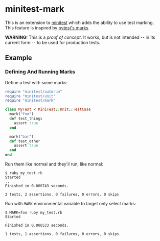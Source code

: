 # minitest-mark

This is an extension to [minitest](https://github.com/seattlerb/minitest)
which adds the ability to use test marking. This feature is inspired by
[pytest's marks](http://pytest.org/latest/mark.html).


**WARNING:** This is a _proof of concept_. It works, but is not intended --
in its current form -- to be used for production tests.

## Example

### Defining And Running Marks

Define a test with some marks:

```ruby
require "minitest/autorun"
require "minitest/unit"
require "minitest/mark"

class MyTest < MiniTest::Unit::TestCase
  mark("foo")
  def test_things
    assert true
  end

  mark("bar")
  def test_other
    assert true
  end
end
```

Run them like normal and they'll run, like normal:

    $ ruby my_test.rb
    Started
    ..
    Finished in 0.000743 seconds.

    2 tests, 2 assertions, 0 failures, 0 errors, 0 skips

Run with `MARK` environmental variable to target only select marks:

    $ MARK=foo ruby my_test.rb
    Started
    .
    Finished in 0.000533 seconds.

    1 tests, 1 assertions, 0 failures, 0 errors, 0 skips
